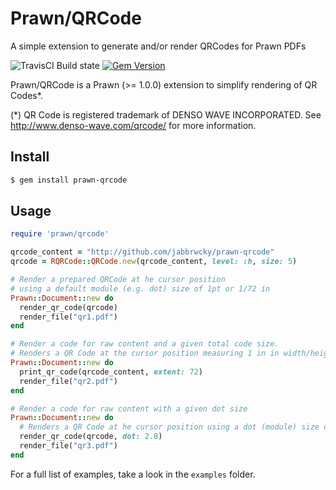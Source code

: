 # Prawn/QRCode

A simple extension to generate and/or render QRCodes for Prawn PDFs

![TravisCI Build state](https://travis-ci.org/jabbrwcky/prawn-qrcode.svg?branch=master)
[![Gem Version](https://badge.fury.io/rb/prawn-qrcode.svg)](http://badge.fury.io/rb/prawn-qrcode)

Prawn/QRCode is a Prawn (>= 1.0.0) extension to simplify rendering of QR Codes*.

(*) QR Code is registered trademark of DENSO WAVE INCORPORATED.
    See http://www.denso-wave.com/qrcode/ for more information.

## Install

```bash
$ gem install prawn-qrcode
```

## Usage

```ruby
require 'prawn/qrcode'

qrcode_content = "http://github.com/jabbrwcky/prawn-qrcode"
qrcode = RQRCode::QRCode.new(qrcode_content, level: :h, size: 5)

# Render a prepared QRCode at he cursor position
# using a default module (e.g. dot) size of 1pt or 1/72 in
Prawn::Document::new do
  render_qr_code(qrcode)
  render_file("qr1.pdf")
end

# Render a code for raw content and a given total code size.
# Renders a QR Code at the cursor position measuring 1 in in width/height.
Prawn::Document::new do
  print_qr_code(qrcode_content, extent: 72)
  render_file("qr2.pdf")
end

# Render a code for raw content with a given dot size
Prawn::Document::new do
  # Renders a QR Code at he cursor position using a dot (module) size of 2.8/72 in (roughly 1 mm).
  render_qr_code(qrcode, dot: 2.8)
  render_file("qr3.pdf")
end
```

For a full list of examples, take a look in the `examples` folder.
